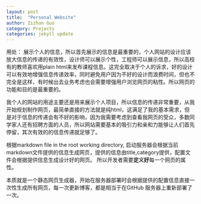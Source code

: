 ```yaml
---
layout: post
title:  "Personal Website"
author: Zizhun Guo
category: Projects
categories: jekyll update
---
```


用处：
展示个人的信息，所以首先展示的信息是最重要的，个人网站的设计应该放大信息的传递的有效性，设计师可以展示个性，工程师可以展示信息，所以高校有的教师喜欢用plain html来发布课程信息。这完全取决于个人的诉求，好的设计可以有效地增强信息传递效率，同时避免用户因为不好的设计而浪费时间，但也不完全是这样，有时候出去业务考虑也会需要增强用户浏览网页的粘性。所以网页的功能和目的是最重要的。

我个人的网站的用途主要还是用来展示个人项目，所以信息的传递非常重要，从我开始规划制作网页，最简单直接的方法就是纯html，这满足了我的基本需求，但是对于信息的传递会有不好的影响，因为我需要考虑到查看我网页的受众，多数同学家人还有招聘方面的人员，所以网站需要基本的吸引力和亲和力能够让人们首先停留，其次有效的的信息传递就足够了。

根据markdown file in the root working directory, 启动服务器会根据当前markdown文件提供的信息生成网页，提供的信息由title,category提供，配置文件会根据提供信息生成设计好的网页。
所以开发者需要**定义好**每一个网页的属性。

本质就是一个静态网页生成器，开始在服务器部署时会根据提供的配置信息直接一次性生成所有网页，每一次更新博客，都是相当于在GitHub 服务器上重新部署了一次。
